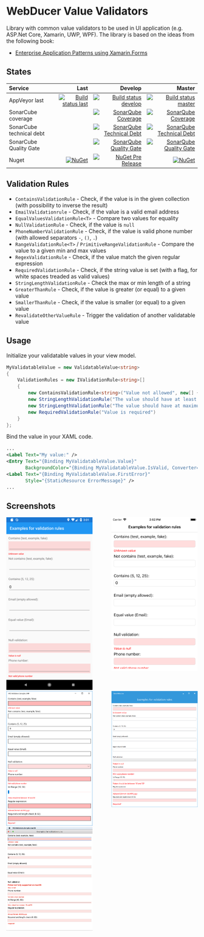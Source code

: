 # WebDucer Value Validators

Library with common value validators to be used in UI application (e.g. ASP.Net Core, Xamarin, UWP, WPF). The library is based on the ideas from the following book:

- [Enterprise Application Patterns using Xamarin.Forms](https://docs.microsoft.com/en-us/xamarin/xamarin-forms/enterprise-application-patterns/)

## States

| Service | Last | Develop | Master |
| :------ | ---: | ------: | -----: |
| AppVeyor last | [![Build status last](https://ci.appveyor.com/api/projects/status/of68gs43ggd5gyfs?svg=true)](https://ci.appveyor.com/project/WebDucer/wd-valuevalidators) | [![Build status develop](https://ci.appveyor.com/api/projects/status/of68gs43ggd5gyfs/branch/develop?svg=true)](https://ci.appveyor.com/project/WebDucer/wd-valuevalidators/branch/develop) | [![Build status master](https://ci.appveyor.com/api/projects/status/of68gs43ggd5gyfs/branch/master?svg=true)](https://ci.appveyor.com/project/WebDucer/wd-valuevalidators/branch/master)
| SonarCube coverage | | [![SonarQube Coverage](https://sonarcloud.io/api/project_badges/measure?branch=develop&project=WD.ValueValidators&metric=coverage)](https://sonarcloud.io/dashboard?branch=develop&id=WD.ValueValidators) | [![SonarQube Coverage](https://sonarcloud.io/api/project_badges/measure?project=WD.ValueValidators&metric=coverage)](https://sonarcloud.io/dashboard?id=WD.ValueValidators) |
| SonarCube technical debt | | [![SonarQube Technical Debt](https://sonarcloud.io/api/project_badges/measure?branch=develop&project=WD.ValueValidators&metric=sqale_index)](https://sonarcloud.io/dashboard?branch=develop&id=WD.ValueValidators) | [![SonarQube Technical Debt](https://sonarcloud.io/api/project_badges/measure?project=WD.ValueValidators&metric=sqale_index)](https://sonarcloud.io/dashboard?id=WD.ValueValidators) |
| SonarCube Quality Gate | | [![SonarQube Quality Gate](https://sonarcloud.io/api/project_badges/measure?branch=develop&project=WD.ValueValidators&metric=alert_status)](https://sonarcloud.io/dashboard?branch=develop&id=WD.ValueValidators) | [![SonarQube Quality Gate](https://sonarcloud.io/api/project_badges/measure?project=WD.ValueValidators&metric=alert_status)](https://sonarcloud.io/dashboard?id=WD.ValueValidators) |
| Nuget |  [![NuGet](https://img.shields.io/nuget/dt/WD.ValueValidators.svg)](https://www.nuget.org/packages/WD.ValueValidators) | [![NuGet Pre Release](https://img.shields.io/nuget/vpre/WD.ValueValidators.svg)](https://www.nuget.org/packages/WD.ValueValidators) | [![NuGet](https://img.shields.io/nuget/v/WD.ValueValidators.svg)](https://www.nuget.org/packages/WD.ValueValidators) |

## Validation Rules

- `ContainsValidationRule` - Check, if the value is in the given collection (with possibility to inverse the result)
- `EmailValidationrule` - Check, if the value is a valid email address
- `EqualValuesValidationRule<T>` - Compare two values for equality
- `NullValidationRule` - Check, if the value is `null`
- `PhoneNumberValidationRule` - Check, if the value is valid phone number (with allowed separators `-`, `()`, `.`)
- `RangeValidationRule<T>` / `PrimitiveRangeValidationRule` - Compare the value to a given min and max values
- `RegexValidationRule` - Check, if the value match the given regular expression
- `RequiredValidationRule` - Check, if the string value is set (with a flag, for white spaces treaded as valid values)
- `StringLengthValidationRule` - Check the max or min length of a string
- `GreaterThanRule` - Check, if the value is greater (or equal) to a given value
- `SmallerThanRule` - Check, if the value is smaller (or equal) to a given value
- `RevalidateOtherValueRule` - Trigger the validation of another validatable value

## Usage

Initialize your validatable values in your view model.

```csharp
MyValidatableValue = new ValidatableValue<string>
{
    ValidationRules = new IValidationRule<string>[]
    {
        new ContainsValidationRule<string>("Value not allowed", new[] {"test", "example", "fake"}, true),
        new StringLengthValidationRule("The value should have at least 2 characters", 2, false),
        new StringLengthValidationRule("The value should have at maximum 16 charachters", 16),
        new RequiredValidationRule("Value is required")
    }
};
```

Bind the value in your XAML code.

```xml
...
<Label Text="My value:" />
<Entry Text="{Binding MyValidatableValue.Value}"
       BackgroundColor="{Binding MyValidatableValue.IsValid, Converter={StaticResource ValidationColorConverter}}"/>
<Label Text="{Binding MyValidatableValue.FirstError}"
       Style="{StaticResource ErrorMessage}" />
...
```

## Screenshots

<img title="Android screenshot" alt="Android screenshot" src="docs/img/ScreenshotAndroid.png" style="max-width:45%;min-width:150px;"/>
<img title="iOS screenshot" alt="iOS screenshot"  src="docs/img/ScreenshotIos.png" style="max-width:45%;min-width:150px;float:right;"/>

<img title="UWP screenshot" alt="UWP screenshot" src="docs/img/ScreenshotUWP.png" style="max-width:45%;min-width:150px;"/>
<img title="WPF screenshot" alt="WPF screenshot"  src="docs/img/ScreenshotWPF.png" style="max-width:45%;min-width:150px;float:right;"/>

<img title="macOS screenshot" alt="macOS screenshot" src="docs/img/ScreenshotMacOs.png" style="max-width:45%;min-width:150px;"/>